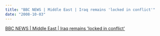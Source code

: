 ```yaml
---
title: "BBC NEWS | Middle East | Iraq remains 'locked in conflict'"
date: "2008-10-03"
---
```


[BBC NEWS | Middle East | Iraq remains 'locked in conflict'](http://news.bbc.co.uk/2/hi/middle_east/7645295.stm)
